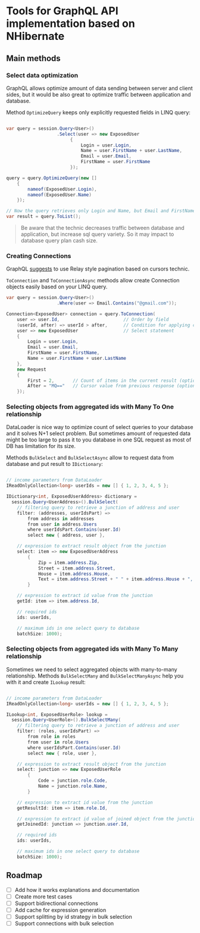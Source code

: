 # Tools for GraphQL API implementation based on NHibernate

## Main methods

### Select data optimization

GraphQL allows optimize amount of data sending between server and client sides, but it would be also great to optimize traffic between application and database.

Method `OptimizeQuery` keeps only explicitly requested fields in LINQ query:

``` cs

var query = session.Query<User>()
                   .Select(user => new ExposedUser
                        {
                            Login = user.Login,
                            Name = user.FirstName + user.LastName,
                            Email = user.Email,
                            FirstName = user.FirstName
                        });

query = query.OptimizeQuery(new []
    {
        nameof(ExposedUser.Login),
        nameof(ExposedUser.Name)
    });

// Now the query retrieves only Login and Name, but Email and FirstName are skip.
var result = query.ToList(); 
```

> Be aware that the technic decreases traffic between database and application,
> but increase sql query variety. So it may impact to database query plan cash size.

### Creating Connections

GraphQL [suggests](https://graphql.org/learn/pagination/) to use Relay style pagination based on cursors technic.

`ToConnection` and `ToConnectionAsync` methods allow create Connection objects easily based on your LINQ query.

``` cs
var query = session.Query<User>()
                   .Where(user => Email.Contains("@gmail.com"));

Connection<ExposedUser> connection = query.ToConnection(
    user => user.Id,                        // Order by field
    (userId, after) => userId > after,      // Condition for applying cursor filtration
    user => new ExposedUser                 // Select statement
    {
        Login = user.Login,
        Email = user.Email,
        FirstName = user.FirstName,
        Name = user.FirstName + user.LastName
    },
    new Request
    {
        First = 2,       // Count of items in the current result (optional)
        After = "MQ=="   // Cursor value from previous response (optional)
    });

```

### Selecting objects from aggregated ids with Many To One relationship

DataLoader is nice way to optimize count of select queries to your database and it solves N+1 select problem. But sometimes amount of requested data might be too large to pass it to you database in one SQL request as most of DB has limitation for its size.

Methods `BulkSelect` and `BulkSelectAsync` allow to request data from database and put result to `IDictionary`:

``` cs

// income parameters from DataLoader
IReadOnlyCollection<long> userIds = new [] { 1, 2, 3, 4, 5 };

IDictionary<int, ExposedUserAddress> dictionary =
  session.Query<UserAddress>().BulkSelect(
    // filtering query to retrieve a junction of address and user
    filter: (addresses, userIdsPart) =>
        from address in addresses 
        from user in address.Users
        where userIdsPart.Contains(user.Id)
        select new { address, user },

    // expression to extract result object from the junction
    select: item => new ExposedUserAddress
        {
            Zip = item.address.Zip,
            Street = item.address.Street,
            House = item.address.House,
            Text = item.address.Street + " " + item.address.House + ", " + item.address.Zip
        }

    // expression to extract id value from the junction
    getId: item => item.address.Id,

    // required ids
    ids: userIds,

    // maximum ids in one select query to database
    batchSize: 1000);

```

### Selecting objects from aggregated ids with Many To Many relationship

Sometimes we need to select aggregated objects with many-to-many relationship. Methods `BulkSelectMany` and `BulkSelectManyAsync` help you with it and create `ILookup` result:

``` cs

// income parameters from DataLoader
IReadOnlyCollection<long> userIds = new [] { 1, 2, 3, 4, 5 };

ILookup<int, ExposedUserRole> lookup = 
  session.Query<UserRole>().BulkSelectMany(
    // filtering query to retrieve a junction of address and user
    filter: (roles, userIdsPart) =>
        from role in roles 
        from user in role.Users
        where userIdsPart.Contains(user.Id)
        select new { role, user },

    // expression to extract result object from the junction
    select: junction => new ExposedUserRole
        {
            Code = junction.role.Code,
            Name = junction.role.Name,
        }

    // expression to extract id value from the junction
    getResultId: item => item.role.Id,

    // expression to extract id value of joined object from the junction
    getJoinedId: junction => junction.user.Id,

    // required ids
    ids: userIds,

    // maximum ids in one select query to database
    batchSize: 1000);

```

## Roadmap

- [ ] Add how it works explanations and documentation
- [ ] Create more test cases
- [ ] Support bidirectional connections
- [ ] Add cache for expression generation
- [ ] Support splitting by id strategy in bulk selection
- [ ] Support connections with bulk selection
